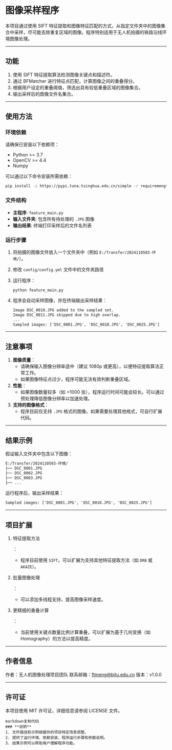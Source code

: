 # 图像采样程序

本项目通过使用 SIFT 特征提取和图像特征匹配的方式，从指定文件夹中的图像集合中采样，尽可能去除重复区域的图像。程序特别适用于无人机拍摄的铁路沿线环境图像处理。

---

## 功能

1. 使用 SIFT 特征提取算法检测图像关键点和描述符。
2. 通过 BFMatcher 进行特征点匹配，计算图像之间的重叠得分。
3. 根据用户设定的重叠阈值，筛选出具有较低重叠区域的图像集合。
4. 输出采样后的图像文件名集合。

---

## 使用方法

### 环境依赖

请确保已安装以下依赖项：

- Python >= 3.7
- OpenCV >= 4.4
- Numpy

可以通过以下命令安装所需依赖：

```bash
pip install -i https://pypi.tuna.tsinghua.edu.cn/simple -r requiremengts.txt
```

### 文件结构

- **主程序**: `feature_main.py`
- **输入文件夹**: 包含所有待处理的 `.JPG` 图像
- **输出结果**: 终端打印采样后的文件名列表



### 运行步骤

1. 将拍摄的图像文件放入一个文件夹中（例如 `E:/Transfer/2024110503-环境/`）。

2. 修改 `config/config.yml` 文件中的文件夹路径

3. 运行程序：

   ```shell
   python feature_main.py
   ```

4. 程序会自动采样图像，并在终端输出采样结果：

   ```tex
   Image DSC_0010.JPG added to the sampled set.
   Image DSC_0011.JPG skipped due to high overlap.
   ...
   Sampled images: ['DSC_0001.JPG', 'DSC_0010.JPG', 'DSC_0025.JPG']
   ```

------

## 注意事项

1. **图像质量**：
   - 请确保输入图像分辨率适中（建议 1080p 或更高），以便特征提取算法正常工作。
   - 如果图像特征点过少，程序可能无法有效判断重叠区域。
2. **性能**：
   - 如果图像数量较多（如 >1000 张），程序运行时间可能会较长。可以通过预处理降低图像分辨率以加速处理。
3. **支持的图像格式**：
   - 程序目前仅支持 `.JPG` 格式的图像。如果需要处理其他格式，可自行扩展代码。

------

## 结果示例

假设输入文件夹中包含以下图像：

```tex
E:/Transfer/2024110503-环境/
├── DSC_0001.JPG
├── DSC_0002.JPG
├── DSC_0003.JPG
├── ...
```

运行程序后，输出采样结果：

```tex
Sampled images: ['DSC_0001.JPG', 'DSC_0010.JPG', 'DSC_0025.JPG']
```

------

## 项目扩展

1. 特征提取方法

   ：

   - 程序目前使用 `SIFT`，可以扩展为支持其他特征提取方法（如 `ORB` 或 `AKAZE`）。

2. 批量图像处理

   ：

   - 可以添加多线程支持，提高图像采样速度。

3. 更精细的重叠计算

   ：

   - 当前使用关键点数量比例计算重叠，可以扩展为基于几何变换（如 Homography）的方法以提高精度。

------

## 作者信息

作者：无人机图像处理项目团队
联系邮箱：ftmeng@bjtu.edu.cn
版本：v1.0.0

------

## 许可证

本项目使用 MIT 许可证，详细信息请参阅 LICENSE 文件。

```
markdown复制代码
### **说明**
1. 文件路径和示例根据你的项目特定场景调整。
2. 提供了运行环境、依赖安装、程序运行步骤和参数说明。
3. 结果示例可以帮助用户理解程序功能。
```